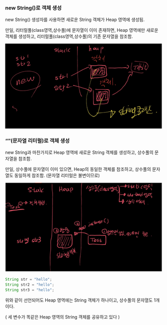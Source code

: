 ### new String()로 객체 생성

new String() 생성자를 사용하면 새로운 String 객체가 Heap 영역에 생성됨.

만일, 리터럴풀(class영역,상수풀)에 문자열이 이미 존재하면,  Heap 영역에만 새로운 객체를 생성하고, 리터럴풀(class영역,상수풀)의 기존 문자열을 참조함.

![Alt text](img/image-6.png)

### “”(문자열 리터럴)로 객체 생성

new String과 마찬가지로 Heap 영역에 새로운 String 객체를 생성하고, 상수풀의 문자열을 참조함.

만일, 상수풀에 문자열이 이미 있으면, Heap의 동일한 객체를 참조하고, 상수풀의 문자열도 동일하게 참조함. (문자열 리터럴은 불변이므로)

![Alt text](img/image-5.png)
```java
String str = "hello";
String str2 = "hello";
String str3 = "hello";
```

위와 같이 선언되어도 Heap 영역에는 String 객체가 하나이고, 상수풀의 문자열도 1개이다.

( 세 변수가 똑같은 Heap 영역의 String 객체를 공유하고 있다 )